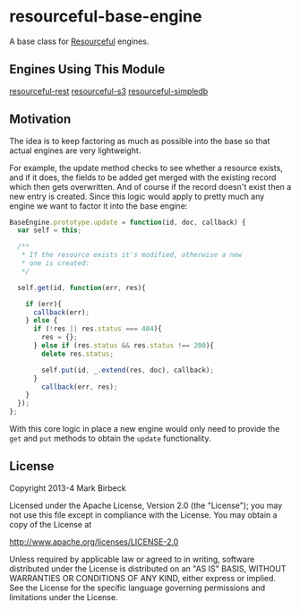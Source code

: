 # resourceful-base-engine

A base class for [Resourceful](https://npmjs.org/package/resourceful) engines.

## Engines Using This Module

[resourceful-rest](https://npmjs.org/package/resourceful-rest)
[resourceful-s3](https://npmjs.org/package/resourceful-s3)
[resourceful-simpledb](https://npmjs.org/package/resourceful-simpledb)

## Motivation

The idea is to keep factoring as much as possible into the base so that actual engines are very lightweight.

For example, the update method checks to see whether a resource exists, and if it does, the fields to be added get merged with the existing record which then gets overwritten. And of course if the record doesn't exist then a new entry is created. Since this logic would apply to pretty much any engine we want to factor it into the base engine:

```javascript
BaseEngine.prototype.update = function(id, doc, callback) {
  var self = this;

  /**
   * If the resource exists it's modified, otherwise a new
   * one is created:
   */

  self.get(id, function(err, res){

    if (err){
      callback(err);
    } else {
      if (!res || res.status === 404){
        res = {};
      } else if (res.status && res.status !== 200){
        delete res.status;

        self.put(id, _.extend(res, doc), callback);
      }
        callback(err, res);
    }
  });
};
```

With this core logic in place a new engine would only need to provide the `get` and `put` methods to obtain the `update` functionality.

## License

Copyright 2013-4 Mark Birbeck

Licensed under the Apache License, Version 2.0 (the "License"); you may not use this file except in compliance with the License. You may obtain a copy of the License at

http://www.apache.org/licenses/LICENSE-2.0

Unless required by applicable law or agreed to in writing, software distributed under the License is distributed on an "AS IS" BASIS, WITHOUT WARRANTIES OR CONDITIONS OF ANY KIND, either express or implied. See the License for the specific language governing permissions and limitations under the License.
